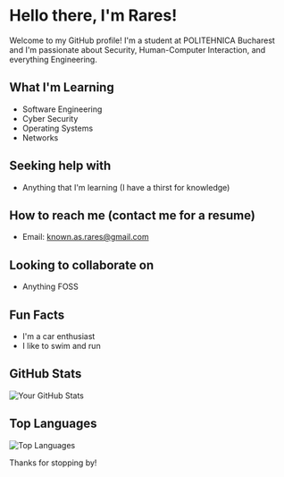 # Hello there, I'm Rares!

Welcome to my GitHub profile! I'm a student at POLITEHNICA Bucharest and I'm passionate about Security, Human-Computer Interaction, and everything Engineering.

## What I'm Learning
- Software Engineering
- Cyber Security
- Operating Systems
- Networks

## Seeking help with
- Anything that I'm learning (I have a thirst for knowledge)

## How to reach me (contact me for a resume)
- Email: known.as.rares@gmail.com

## Looking to collaborate on
- Anything FOSS

## Fun Facts
- I'm a car enthusiast
- I like to swim and run

## GitHub Stats
![Your GitHub Stats](https://github-readme-stats.vercel.app/api?username=raresgoidescu&show_icons=true&theme=radical)

## Top Languages
![Top Languages](https://github-readme-stats.vercel.app/api/top-langs/?username=raresgoidescu&layout=compact&theme=radical)

Thanks for stopping by!
